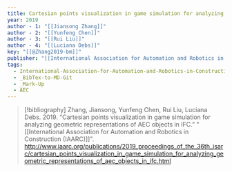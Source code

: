 ```yaml
---
title: Cartesian points visualization in game simulation for analyzing geometric representations of AEC objects in IFC
year: 2019
author - 1: "[[Jiansong Zhang]]"
author - 2: "[[Yunfeng Chen]]"
author - 3: "[[Rui Liu]]"
author - 4: "[[Luciana Debs]]"
key: "[[@Zhang2019-bm]]"
publisher: "[[International Association for Automation and Robotics in Construction (IAARC)]]"
tags:
  - International-Association-for-Automation-and-Robotics-in-Construction-IAARC
  - _BibTex-to-MD-Git
  - _Mark-Up
  - AEC
---
```


> [!bibliography]
> Zhang, Jiansong, Yunfeng Chen, Rui Liu, Luciana Debs. 2019. “Cartesian points visualization in game simulation for analyzing geometric representations of AEC objects in IFC.” "[[International Association for Automation and Robotics in Construction (IAARC)]]". http://www.iaarc.org/publications/2019_proceedings_of_the_36th_isarc/cartesian_points_visualization_in_game_simulation_for_analyzing_geometric_representations_of_aec_objects_in_ifc.html